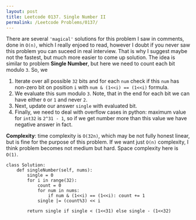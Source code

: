 ```yaml
---
layout: post
title: Leetcode 0137. Single Number II
permalink: /Leetcode Problems/0137/
---
```


There are several `'magical'` solutions for this problem I saw in comments, done in `O(n)`, which I really enjoed to read, however I doubt if you never saw this problem you can suceed in real interview. That is why I suggest maybe not the fastest, but much more easier to come up solution. The idea is similar to problem **Single Number**, but here we need to count each bit modulo `3`. So, we
1. Iterate over all possible `32` bits and for each `num` check if this `num` has non-zero bit on position `i` with `num & (1<<i) == (1<<i)` formula.
2. We evaluate this sum modulo `3`. Note, that in the end for each bit we can have either `0` or `1` and never `2`.
3. Next, update our answer `single` with evaluated bit.
4. Finally, we need to deal with overflow cases in python: maximum value for `int32` is `2^31 - 1`, so if we get number more than this value we have negative answer in fact.

**Complexity**: time complexity is `O(32n)`, which may be not fully honest linear, but is fine for the purpose of this problem. If we want just `O(n)` complexity, I think problem becomes not medium but hard. Space complexity here is `O(1)`.

```
class Solution:
    def singleNumber(self, nums):
        single = 0
        for i in range(32):
            count = 0
            for num in nums:
                if num & (1<<i) == (1<<i): count += 1
            single |= (count%3) << i
            
        return single if single < (1<<31) else single - (1<<32)   
```